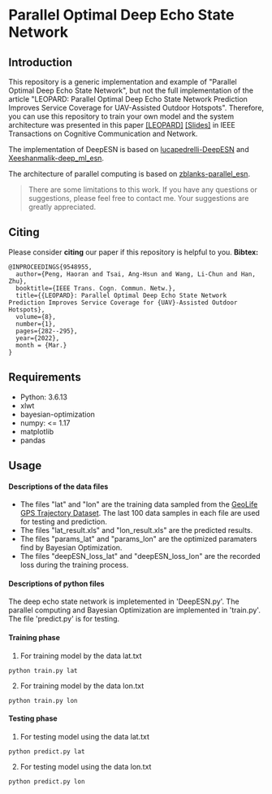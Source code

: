 # Parallel Optimal Deep Echo State Network
## Introduction
This repository is a generic implementation and example of "Parallel Optimal Deep Echo State Network", but not the full implementation of the article "LEOPARD: Parallel Optimal Deep Echo State Network Prediction Improves Service Coverage for UAV-Assisted Outdoor Hotspots". Therefore, you can use this repository to train your own model and the system architecture was presented in this paper [[LEOPARD]](https://ieeexplore.ieee.org/document/9548955)  [[Slides]](https://haoran-peng.github.io/Slides/LEOPARD_TCCN.pdf)  in IEEE Transactions on Cognitive Communication and Network. 



The implementation of DeepESN is based on [lucapedrelli-DeepESN](https://github.com/lucapedrelli/DeepESN) and [Xeeshanmalik-deep_ml_esn](https://github.com/Xeeshanmalik/deep_ml_esn).

The architecture of parallel computing is based on [zblanks-parallel_esn](https://github.com/zblanks/parallel_esn).

> There are some limitations to this work. If you have any questions or suggestions, please feel free to contact me. Your suggestions are greatly appreciated.

## Citing
Please consider **citing** our paper if this repository is helpful to you.
**Bibtex:**
```
@INPROCEEDINGS{9548955,
  author={Peng, Haoran and Tsai, Ang-Hsun and Wang, Li-Chun and Han, Zhu},
  booktitle={IEEE Trans. Cogn. Commun. Netw.}, 
  title={{LEOPARD}: Parallel Optimal Deep Echo State Network Prediction Improves Service Coverage for {UAV}-Assisted Outdoor Hotspots},
  volume={8},
  number={1},
  pages={282--295},
  year={2022},
  month = {Mar.}
}
```
## Requirements
- Python: 3.6.13
- xlwt
- bayesian-optimization
- numpy: <= 1.17
- matplotlib
- pandas

## Usage
#### Descriptions of the data files
- The files "lat" and "lon" are the training data sampled from the [GeoLife GPS Trajectory Dataset](https://www.microsoft.com/en-us/download/details.aspx?id=52367&from=https%3A%2F%2Fresearch.microsoft.com%2Fen-us%2Fdownloads%2Fb16d359d-d164-469e-9fd4-daa38f2b2e13%2F). The last 100 data samples in each file are used for testing and prediction.
- The files "lat_result.xls" and "lon_result.xls" are the predicted results.
- The files "params_lat" and "params_lon" are the optimized paramaters find by Bayesian Optimization.
- The files "deepESN_loss_lat" and "deepESN_loss_lon" are the recorded loss during the training process.

#### Descriptions of python files
The deep echo state network is impletemented in 'DeepESN.py'.
The parallel computing and Bayesian Optimization are implemented in 'train.py'.
The file 'predict.py' is for testing.

#### Training phase
1. For training model by the data lat.txt
```
python train.py lat
```
2. For training model by the data lon.txt
```
python train.py lon
```
#### Testing phase
1. For testing model using the data lat.txt
```
python predict.py lat
```
2. For testing model using the data lon.txt
```
python predict.py lon
```
